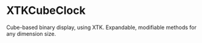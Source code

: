 # XTKCubeClock
Cube-based binary display, using XTK. Expandable, modifiable methods for any dimension size. 
